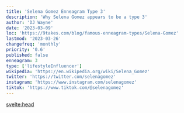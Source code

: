 ```yaml
---
title: 'Selena Gomez Enneagram Type 3'
description: 'Why Selena Gomez appears to be a type 3'
author: 'DJ Wayne'
date: '2023-03-09'
loc: 'https://9takes.com/blog/famous-enneagram-types/Selena-Gomez'
lastmod: '2023-03-26'
changefreq: 'monthly'
priority: '0.6'
published: false
enneagram: 3
type: ['lifestyleInfluencer']
wikipedia: 'https://en.wikipedia.org/wiki/Selena_Gomez'
twitter: 'https://twitter.com/selenagomez'
instagram: 'https://www.instagram.com/selenagomez'
tiktok: 'https://www.tiktok.com/@selenagomez'
---
```


<!-- Notes: Not sure if she is a 3, was a child actor on Barney... -->

<svelte:head>

<!-- <meta property="og:image" content="https://9takes.com/types/3s/Selena-Gomez.webp" /> -->
  <link rel="canonical" href="https://9takes.com/blog/famous-enneagram-types/Selena-Gomez">
</svelte:head>
<!-- <script>
	import  PopCard  from "../../../lib/components/atoms/PopCard.svelte";
</script>
<div
	style="display: flex;
    justify-content: center;
    margin: 1rem 0;
	"
>
	<PopCard
		image={`/types/7s/${'Selena-Gomez'}.webp`}
		showIcon={false}
		displayText="Selena Gomez"
		subtext=""
	/>
</div> -->

<p class="firstLetter"></p>

